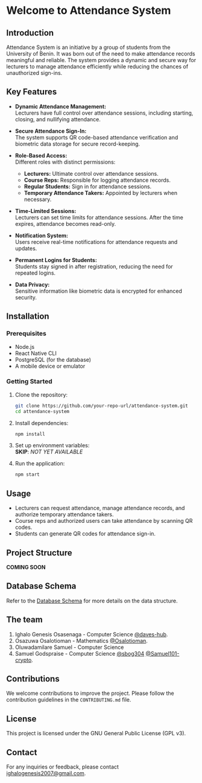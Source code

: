 
# Welcome to Attendance System  

## Introduction  
Attendance System is an initiative by a group of students from the University of Benin. It was born out of the need to make attendance records meaningful and reliable. The system provides a dynamic and secure way for lecturers to manage attendance efficiently while reducing the chances of unauthorized sign-ins.  

## Key Features  
- **Dynamic Attendance Management:**  
  Lecturers have full control over attendance sessions, including starting, closing, and nullifying attendance.  

- **Secure Attendance Sign-In:**  
  The system supports QR code-based attendance verification and biometric data storage for secure record-keeping.  

- **Role-Based Access:**  
  Different roles with distinct permissions:
  - **Lecturers:** Ultimate control over attendance sessions.
  - **Course Reps:** Responsible for logging attendance records.
  - **Regular Students:** Sign in for attendance sessions.
  - **Temporary Attendance Takers:** Appointed by lecturers when necessary.  

- **Time-Limited Sessions:**  
  Lecturers can set time limits for attendance sessions. After the time expires, attendance becomes read-only.  

- **Notification System:**  
  Users receive real-time notifications for attendance requests and updates.  

- **Permanent Logins for Students:**  
  Students stay signed in after registration, reducing the need for repeated logins.  

- **Data Privacy:**  
  Sensitive information like biometric data is encrypted for enhanced security.  

## Installation  

### Prerequisites  
- Node.js  
- React Native CLI  
- PostgreSQL (for the database)  
- A mobile device or emulator  

### Getting Started  

1. Clone the repository:
   ```bash
   git clone https://github.com/your-repo-url/attendance-system.git
   cd attendance-system
   ```

2. Install dependencies:
   ```bash
   npm install
   ```

3. Set up environment variables:  
   **SKIP**: *NOT YET AVAILABLE*

4. Run the application:
   ```bash
   npm start
   ```

## Usage  
- Lecturers can request attendance, manage attendance records, and authorize temporary attendance takers.  
- Course reps and authorized users can take attendance by scanning QR codes.  
- Students can generate QR codes for attendance sign-in.  

## Project Structure  
**COMING SOON**

## Database Schema  
Refer to the [Database Schema](./docs/DatabaseSchema.md) for more details on the data structure.  

## The team
1. Ighalo Genesis Osasenaga - Computer Science [@daves-hub](https://github.com/daves-hub).
2. Osazuwa Osalotioman - Mathematics [@Osalotioman](https://github.com/Osalotioman).
3. Oluwadamilare Samuel - Computer Science
4. Samuel Godspraise - Computer Science [@sbog304](https://github.com/sbog304) [@Samuel101-crypto](https://github.com/Samuel101-crypto).

## Contributions  
We welcome contributions to improve the project. Please follow the contribution guidelines in the `CONTRIBUTING.md` file.  

## License  
This project is licensed under the GNU General Public License (GPL v3).  

## Contact  
For any inquiries or feedback, please contact [ighalogenesis2007@gmail.com](ighalogenesis2007@gmail.com).
